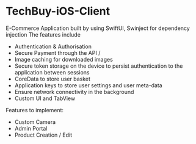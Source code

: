 # TechBuy-iOS-Client
E-Commerce Application built by using SwiftUI, Swinject for dependency injection
The features include
* Authentication & Authorisation
* Secure Payment through the API / 
* Image caching for downloaded images
* Secure token storage on the device to persist authentication to the application between sessions
* CoreData to store user basket
* Application keys to store user settings and user meta-data
* Ensure network connectivity in the background
* Custom UI and TabView

Features to implement:
* Custom Camera
* Admin Portal
* Product Creation / Edit
